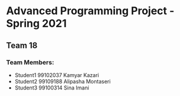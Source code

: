 # Advanced Programming Project - Spring 2021
## Team 18

### Team Members:
- Student1 99102037 Kamyar Kazari
- Student2 99109188 Alipasha Montaseri
- Student3 99100314 Sina Imani
